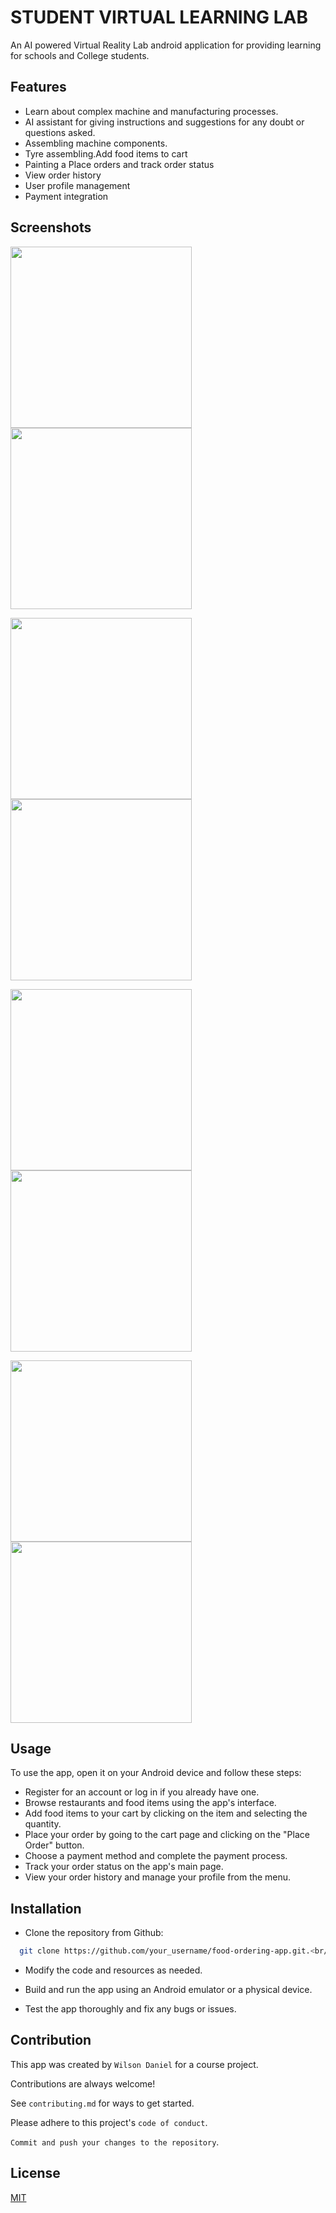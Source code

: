 # STUDENT VIRTUAL LEARNING LAB

An AI powered Virtual Reality Lab android application for providing learning for schools and College students.


## Features

- Learn about complex machine and manufacturing processes.
- AI assistant for giving instructions and suggestions for any doubt or questions asked.
- Assembling machine components.
- Tyre assembling.Add food items to cart
- Painting a Place orders and track order status
- View order history
- User profile management
- Payment integration


## Screenshots

<img src="https://user-images.githubusercontent.com/77532147/223803918-3fb4eedf-02c4-488e-86a2-6deb2c7f6258.png" width="290"><img src="https://user-images.githubusercontent.com/77532147/223804506-92fe1f2e-3f38-4d18-8cf5-9e8b50db25f1.png" width="290">

<img src="https://user-images.githubusercontent.com/77532147/223804657-29dd26a8-b2b6-4b97-bbb9-13d5b87a570e.png" width="290"><img src="https://user-images.githubusercontent.com/77532147/223804778-4eb9ab53-9142-408d-9ab5-49b02313e678.png" width="290">

<img src="https://user-images.githubusercontent.com/77532147/223804991-8a6b8f1a-9f6d-4708-ab69-361598120850.png" width="290"><img src="https://user-images.githubusercontent.com/77532147/223805061-f3b3dee0-e889-4a42-9362-2439e182337e.png" width="290">

<img src="https://user-images.githubusercontent.com/77532147/223805170-fdeea408-98ba-46be-a041-7229dcd1622e.png" width="290"><img src="https://user-images.githubusercontent.com/77532147/223805177-2e023672-3b4b-46a0-bb6b-6a0f22668940.png" width="290">

## Usage

To use the app, open it on your Android device and follow these steps:

* Register for an account or log in if you already have one.
* Browse restaurants and food items using the app's interface.
* Add food items to your cart by clicking on the item and selecting the quantity.
* Place your order by going to the cart page and clicking on the "Place Order" button.
* Choose a payment method and complete the payment process.
* Track your order status on the app's main page.
* View your order history and manage your profile from the menu.

## Installation

* Clone the repository from Github:

```bash
  git clone https://github.com/your_username/food-ordering-app.git.<br/>Open the project in Android Studio
```


* Modify the code and resources as needed.

- Build and run the app using an Android emulator or a physical device.

- Test the app thoroughly and fix any bugs or issues.

## Contribution

This app was created by `Wilson Daniel` for a course project.

Contributions are always welcome!

See `contributing.md` for ways to get started.

Please adhere to this project's `code of conduct`.

`Commit and push your changes to the repository`.


## License

[MIT](https://choosealicense.com/licenses/mit/)
